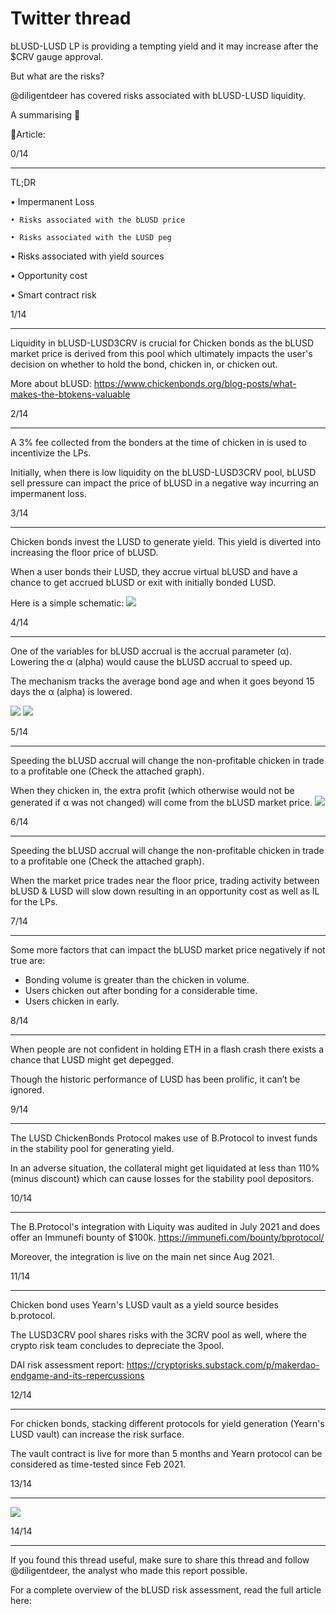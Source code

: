# Twitter thread

bLUSD-LUSD LP is providing a tempting yield and it may increase after the $CRV gauge approval.

But what are the risks?

@diligentdeer has covered risks associated with bLUSD-LUSD liquidity. 

A summarising  🧵   

📜Article:

0/14

---
TL;DR

• Impermanent Loss

    • Risks associated with the bLUSD price
    
    • Risks associated with the LUSD peg
    
• Risks associated with yield sources

• Opportunity cost

• Smart contract risk

1/14

---
Liquidity in bLUSD-LUSD3CRV is crucial for Chicken bonds as the bLUSD market price is derived from this pool which ultimately impacts the user's decision on whether to hold the bond, chicken in, or chicken out.

More about bLUSD: https://www.chickenbonds.org/blog-posts/what-makes-the-btokens-valuable

2/14

---

A 3% fee collected from the bonders at the time of chicken in is used to incentivize the LPs.

Initially, when there is low liquidity on the bLUSD-LUSD3CRV pool, bLUSD sell pressure can impact the price of bLUSD in a negative way incurring an impermanent loss.

3/14

---

Chicken bonds invest the LUSD to generate yield. This yield is diverted into increasing the floor price of bLUSD.

When a user bonds their LUSD, they accrue virtual bLUSD and have a chance to get accrued bLUSD or exit with initially bonded LUSD.

Here is a simple schematic:
![](https://lh6.googleusercontent.com/ZIZUjpj4yUH2lTPfJgC7jmBVJkkegK4eEksZf_2knaZDFrQNeLCUCS1WAoDeaI436GjWWbrHfILcqGECNYI0ABXLP6f_a4LmG_9xcWareS_WHyWxtC7O_CnUC8DgQ7wWOjl9Zd-FgoR_Lt3VdZ1ld-6oIJcC0fYFBORiaAxgv5Zqee43PycL3LzjGoXIEA)

4/14

---
One of the variables for bLUSD accrual is the accrual parameter (α). 
Lowering the α (alpha) would cause the bLUSD accrual to speed up.

The mechanism tracks the average bond age and when it goes beyond 15 days the α (alpha) is lowered.

![](https://lh4.googleusercontent.com/k3o7OuY1SC95kNCOCsNumC7Lx1gjbdQkyLl4HCL4-oizhUWdB9gK93Hj60Hd0ha8w_7DTDtEdPsZn3WMFSDNIDEX1_kTVOLRmtMwu2P2pOkzYM15ymjMfkJcKKtbvuQLboZMUjxHGmz-FPBTt2MmJJV-6TjarZAhM_kGG16EcnHbRhN_AIHHey4C_2DMfg)
![](https://typefully-user-uploads.s3.amazonaws.com/img/original/46439/d01dfb79-0c49-4330-8f71-01dc52ad9db1.png?response-cache-control=no-cache&AWSAccessKeyId=AKIAVTJZGL3H4SWWVYIT&Signature=ZDT7P%2BBeWZ2a3Xv3Zq5UiBV2SSs%3D&Expires=1668487301)

5/14

---
Speeding the bLUSD accrual will change the non-profitable chicken in trade to a profitable one (Check the attached graph).

When they chicken in, the extra profit (which otherwise would not be generated if α was not changed) will come from the bLUSD market price.
![](https://typefully-user-uploads.s3.amazonaws.com/img/original/46439/150a8e3c-146e-4d39-9403-f50beec015fb.PNG?response-cache-control=no-cache&AWSAccessKeyId=AKIAVTJZGL3H4SWWVYIT&Signature=LpnpMSDBVuSyTylyXyYBAgTIyaU%3D&Expires=1668488233)

6/14

---
Speeding the bLUSD accrual will change the non-profitable chicken in trade to a profitable one (Check the attached graph).

When the market price trades near the floor price, trading activity between bLUSD & LUSD will slow down resulting in an opportunity cost as well as IL for the LPs.

7/14

---

Some more factors that can impact the bLUSD market price negatively if not true are:

- Bonding volume is greater than the chicken in volume.
- Users chicken out after bonding for a considerable time.
- Users chicken in early.


8/14

---
When people are not confident in holding ETH in a flash crash there exists a chance that LUSD might get depegged.

Though the historic performance of LUSD has been prolific, it can’t be ignored.


9/14

---
The LUSD ChickenBonds Protocol makes use of B.Protocol to invest funds in the stability pool for generating yield. 

In an adverse situation, the collateral might get liquidated at less than 110% (minus discount) which can cause losses for the stability pool depositors.

10/14

---
The B.Protocol's integration with Liquity was audited in July 2021 and does offer an Immunefi bounty of $100k. https://immunefi.com/bounty/bprotocol/

Moreover, the integration is live on the main net since Aug 2021.


11/14

---
Chicken bond uses Yearn's LUSD vault as a yield source besides b.protocol. 

The LUSD3CRV pool shares risks with the 3CRV pool as well, where the crypto risk team concludes to depreciate the 3pool. 

DAI risk assessment report:
https://cryptorisks.substack.com/p/makerdao-endgame-and-its-repercussions 

12/14

---
For chicken bonds, stacking different protocols for yield generation (Yearn's LUSD vault) can increase the risk surface. 

The vault contract is live for more than 5 months and Yearn protocol can be considered as time-tested since Feb 2021.

13/14

---
![](https://typefully-user-uploads.s3.amazonaws.com/img/original/46439/88d3411f-c1c4-45ed-b548-f5386d809c07.png?response-cache-control=no-cache&AWSAccessKeyId=AKIAVTJZGL3H4SWWVYIT&Signature=9WL1XokoaWCKi96IvfyEAp15psI%3D&Expires=1668488798)

14/14

---
If you found this thread useful, make sure to share this thread and follow
@diligentdeer, the analyst who made this report possible. 

For a complete overview of the bLUSD risk assessment, read the full article here:
